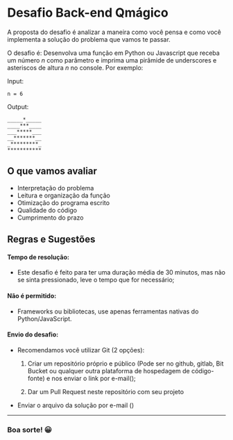 # Desafio Back-end Qmágico

A proposta do desafio é analizar a maneira como você pensa e como você implementa a solução do problema que vamos te passar.

O desafio é: Desenvolva uma função em Python ou Javascript que receba um número *n* como parâmetro e imprima uma pirâmide de underscores e asteriscos de altura *n* no console. Por exemplo:

Input:
```
n = 6
```
Output:
```
_____*_____
____***____
___*****___
__*******__
_*********_
***********
``` 

## O que vamos avaliar

- Interpretação do problema
- Leitura e organização da função
- Otimização do programa escrito
- Qualidade do código
- Cumprimento do prazo

## Regras e Sugestões

#### Tempo de resolução:

- Este desafio é feito para ter uma duração média de 30 minutos, mas não se sinta pressionado, leve o tempo que for necessário;

#### Não é permitido:

- Frameworks ou bibliotecas, use apenas ferramentas nativas do Python/JavaScript.

#### Envio do desafio:
- Recomendamos você utilizar Git (2 opções):
    1) Criar um repositório próprio e público (Pode ser no github, gitlab, Bit Bucket ou qualquer outra plataforma de hospedagem de código-fonte) e nos enviar o link por e-mail();
    
    2) Dar um Pull Request neste repositório com seu projeto
- Enviar o arquivo da solução por e-mail ()

---

### **Boa sorte!** :grinning:
